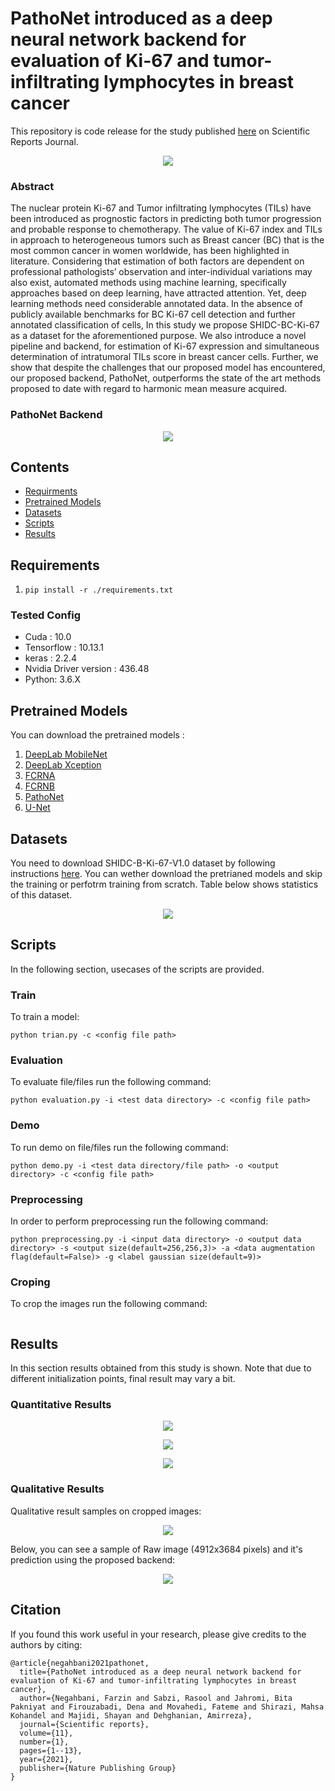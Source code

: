 # PathoNet introduced as a deep neural network backend for evaluation of Ki-67 and tumor-infiltrating lymphocytes in breast cancer
This repository is code release for the study published [here](https://www.nature.com/articles/s41598-021-86912-w) on Scientific Reports Journal.

<p align="center">    
  <img src="https://github.com/SHIDCenter/PathoNet/blob/master/doc/pipeline_LQ.jpg">
</p>


### Abstract
The nuclear protein Ki-67 and Tumor infiltrating lymphocytes (TILs) have been introduced as prognostic factors in predicting both tumor progression and probable response to chemotherapy. The value of Ki-67 index and TILs in approach to heterogeneous tumors such as Breast cancer (BC) that is the most common cancer in women worldwide, has been highlighted in literature. Considering that estimation of both factors are dependent on professional pathologists’ observation and inter-individual variations may also exist, automated methods using machine learning, specifically approaches based on deep learning, have attracted attention. Yet, deep learning methods need considerable annotated data. In the absence of publicly available benchmarks for BC Ki-67 cell detection and further annotated classification of cells, In this study we propose SHIDC-BC-Ki-67 as a dataset for the aforementioned purpose. We also introduce a novel pipeline and backend, for estimation of Ki-67 expression and simultaneous determination of intratumoral TILs score in breast cancer cells. Further, we show that despite the challenges that our proposed model has encountered, our proposed backend, PathoNet, outperforms the state of the art methods proposed to date with regard to harmonic mean measure acquired.

### PathoNet Backend

<p align="center">    
  <img  src="https://github.com/SHIDCenter/PathoNet/blob/master/doc/PathoNet-architecture_LQ.jpg">
</p>

## Contents

- [Requirments](#requirements)
- [Pretrained Models](#pretrained-models)
- [Datasets](#datasets)
- [Scripts](#scripts) 
- [Results](#results)


## Requirements
1. `pip install -r ./requirements.txt`

### Tested Config
- Cuda : 10.0
- Tensorflow : 10.13.1
- keras : 2.2.4
- Nvidia Driver version : 436.48
- Python: 3.6.X

## Pretrained Models
You can download the pretrained models :
  1. [DeepLab MobileNet](https://drive.google.com/file/d/1cGiM8LHYCycCCUrxNegWFAcaLTtXbfO5/view?usp=sharing)
  2. [DeepLab Xception](https://drive.google.com/file/d/1Mcn_85Sd2STYZQw5TWhhLaBEOcErPZoa/view?usp=sharing)
  3. [FCRNA](https://drive.google.com/file/d/1I48I_1xJvxH2Ug-C1qt-XRT_gpmqJIYd/view?usp=sharing)
  4. [FCRNB](https://drive.google.com/file/d/1h3alzYMF6SSCg7kNRQEsrrdtBJ3KiRQR/view?usp=sharing)
  5. [PathoNet](https://drive.google.com/file/d/13M6WpBsY_XtIKev_A6EK_Cj2LuBySM3K/view?usp=sharing)
  6. [U-Net](https://drive.google.com/file/d/1WOVw3vCBZkN9Nk58Il79gcnI7CoSsWfb/view?usp=sharing)
  
## Datasets
You need to download SHIDC-B-Ki-67-V1.0 dataset by following instructions [here](https://shiraz-hidc.com/service/ki-67-dataset/). You can wether download the pretrianed models and skip the training or perfotrm training from scratch. Table below shows statistics of this dataset.

<p align="center">    
  <img src="https://github.com/SHIDCenter/PathoNet/blob/master/doc/1.PNG">
</p>

## Scripts
In the following section, usecases of the scripts are provided.

### Train 
To train a model:
  ```
  python trian.py -c <config file path>
  ```

### Evaluation
To evaluate file/files run the following command:
```
python evaluation.py -i <test data directory> -c <config file path>
```

### Demo
To run demo on file/files run the following command:
```
python demo.py -i <test data directory/file path> -o <output directory> -c <config file path>
```

### Preprocessing 
In order to perform preprocessing run the following command:
```
python preprocessing.py -i <input data directory> -o <output data directory> -s <output size(default=256,256,3)> -a <data augmentation flag(default=False)> -g <label gaussian size(default=9)>
```
### Croping
To crop the images run the following command:
```python croping.py -i <input data directory> -ij <input json path> -o <output data directory> -oj <output json directory> -cs <crop size(default=256,256,3)>
```
## Results
In this section results obtained from this study is shown. Note that due to different initialization points, final result may vary a bit.

### Quantitative Results
<p align="center">    
  <img src="https://github.com/SHIDCenter/PathoNet/blob/master/doc/quant_1_v2.png">
</p>
<p align="center">    
  <img src="https://github.com/SHIDCenter/PathoNet/blob/master/doc/quant_2.png">
</p>
<p align="center">    
  <img src="https://github.com/SHIDCenter/PathoNet/blob/master/doc/quant_3_v2.png">
</p>

### Qualitative Results
Qualitative result samples on cropped images:
<p align="center">    
  <img  src="https://github.com/SHIDCenter/PathoNet/blob/master/doc/qual_res_LQ.jpg">
</p>

Below, you can see a sample of Raw image (4912x3684 pixels) and it's prediction using the proposed backend:
<p align="center">    
  <img  src="https://github.com/SHIDCenter/PathoNet/blob/master/doc/qual_2.png">
</p>

## Citation
If you found this work useful in your research, please give credits to the authors by citing:
```
@article{negahbani2021pathonet,
  title={PathoNet introduced as a deep neural network backend for evaluation of Ki-67 and tumor-infiltrating lymphocytes in breast cancer},
  author={Negahbani, Farzin and Sabzi, Rasool and Jahromi, Bita Pakniyat and Firouzabadi, Dena and Movahedi, Fateme and Shirazi, Mahsa Kohandel and Majidi, Shayan and Dehghanian, Amirreza},
  journal={Scientific reports},
  volume={11},
  number={1},
  pages={1--13},
  year={2021},
  publisher={Nature Publishing Group}
}
```
